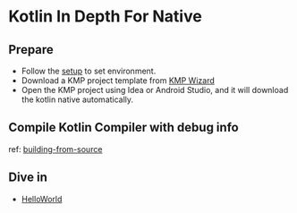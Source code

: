 # Kotlin In Depth For Native

## Prepare

- Follow the [setup](https://www.jetbrains.com/help/kotlin-multiplatform-dev/multiplatform-setup.html) to set environment.
- Download a KMP project template from [KMP Wizard](https://kmp.jetbrains.com/)
- Open the KMP project using Idea or Android Studio, and it will download the kotlin native automatically.

## Compile Kotlin Compiler with debug info

ref: [building-from-source](https://github.com/JetBrains/kotlin/blob/master/kotlin-native/README.md#building-from-source)

## Dive in
- [HelloWorld](./helloworld/README.md)
